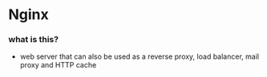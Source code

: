 # Nginx

### what is this?

- web server that can also be used as a reverse proxy, load balancer, mail proxy and HTTP cache